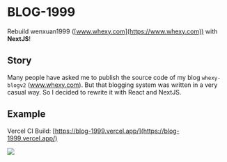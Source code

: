 # BLOG-1999
Rebuild wenxuan1999 ([www.whexy.com](https://www.whexy.com)) with **NextJS**!

## Story
Many people have asked me to publish the source code of my blog `whexy-blogv2` (www.whexy.com). But that blogging system was written in a very casual way. So I decided to rewrite it with React and NextJS.

## Example
Vercel CI Build: [https://blog-1999.vercel.app/](https://blog-1999.vercel.app/)

![](https://www.whexy.com/intro.svg?)
